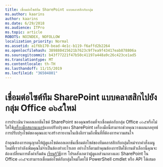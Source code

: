 ```yaml
---
title: เชื่อมต่อไซต์ทีม SharePoint แบบคลาสสิกกับกลุ่ม
ms.author: kaarins
author: kaarins
ms.date: 6/29/2018
ms.audience: ITPro
ms.topic: article
ROBOTS: NOINDEX, NOFOLLOW
localization_priority: Normal
ms.assetid: a1f6b170-bead-4e1c-b119-f6affd2b2264
ms.openlocfilehash: 389880415621b7623c9f7ea9f43417eab878806a
ms.sourcegitcommit: b43f77221f47b50c41197a448a9c26c423ce1ad5
ms.translationtype: MT
ms.contentlocale: th-TH
ms.lasthandoff: 11/15/2019
ms.locfileid: "36504801"
---
```

# <a name="connect-classic-sharepoint-team-sites-to-new-office-365-groups"></a>เชื่อมต่อไซต์ทีม SharePoint แบบคลาสสิกไปยังกลุ่ม Office ๓๖๕ใหม่

การประเมินว่าคอลเลกชันไซต์ SharePoint ของคุณพร้อมที่จะเชื่อมต่อกับกลุ่ม Office ๓๖๕หรือไม่ให้ใช้[เครื่องมือสแกนเนอร์](https://go.microsoft.com/fwlink/?linkid=873066)แบบปรับปรุงของ SharePoint เครื่องมือนี้สามารถช่วยคุณวางแผนกลยุทธ์การปรับปรุงไซต์ของคุณและจะสร้างรายงานในเชิงลึกรวมถึงพื้นที่ที่ต้องการความสนใจ
  
ถ้าคุณต้องการอนุญาตให้ผู้ดูแลไซต์คอลเลกชันเชื่อมต่อไซต์ของทีมคลาสสิกกับกลุ่มใหม่จากคำสั่งเมนูใหม่ที่เรากำลังเพิ่มคุณไม่จำเป็นต้องทำอะไรเลย อย่างไรก็ตามถ้าคุณต้องการปิดใช้งานตัวเลือกนี้คุณจะต้องเปลี่ยนการตั้งค่าเริ่มต้น [เรียนรู้วิธี](https://go.microsoft.com/fwlink/?linkid=2004316)การ โปรดสังเกตว่าผู้ดูแลส่วนกลางและ SharePoint ใน Office ๓๖๕จะสามารถเชื่อมต่อไซต์กับกลุ่มใหม่โดยใช้ PowerShell cmdlet หรือ API ได้เสมอ
  

